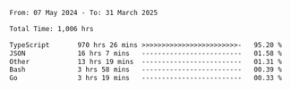 
<!--START_SECTION:waka-->

```txt
From: 07 May 2024 - To: 31 March 2025

Total Time: 1,006 hrs

TypeScript       970 hrs 26 mins >>>>>>>>>>>>>>>>>>>>>>>>-   95.20 %
JSON             16 hrs 7 mins   -------------------------   01.58 %
Other            13 hrs 19 mins  -------------------------   01.31 %
Bash             3 hrs 58 mins   -------------------------   00.39 %
Go               3 hrs 19 mins   -------------------------   00.33 %
```

<!--END_SECTION:waka-->

<!--

### Hi there 👋
**Iam-cesar/Iam-cesar** is a ✨ _special_ ✨ repository because its `README.md` (this file) appears on your GitHub profile.

Here are some ideas to get you started:

- 🔭 I’m currently working on ...
- 🌱 I’m currently learning ...
- 👯 I’m looking to collaborate on ...
- 🤔 I’m looking for help with ...
- 💬 Ask me about ...
- 📫 How to reach me: ...
- 😄 Pronouns: ...
- ⚡ Fun fact: ...
-->
